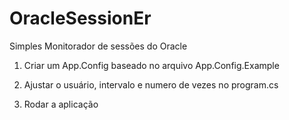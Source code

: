 OracleSessionEr
===============

Simples Monitorador de sessões do Oracle

1) Criar um App.Config baseado no arquivo App.Config.Example

2) Ajustar o usuário, intervalo e numero de vezes no program.cs 

3) Rodar a aplicação


